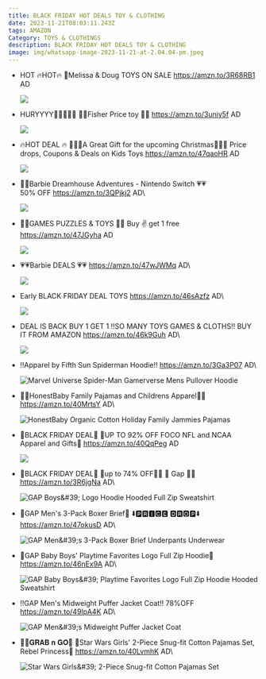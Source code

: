 ```yaml
---
title: BLACK FRIDAY HOT DEALS TOY & CLOTHING
date: 2023-11-21T08:03:11.243Z
tags: AMAZON
Category: TOYS & CLOTHINGS
description: BLACK FRIDAY HOT DEALS TOY & CLOTHING
image: img/whatsapp-image-2023-11-21-at-2.04.04-pm.jpeg
---
```

* HOT 🔥HOT🔥
  💝Melissa & Doug  TOYS ON SALE
  https://amzn.to/3R68RB1
  AD

  ![](img/whatsapp-image-2023-11-21-at-1.45.47-pm.jpeg)
* HURYYYY🏃‍♀️🏃🏃‍♀️
  👶👶Fisher Price toy 👶👶
  https://amzn.to/3uniy5f
  AD

  ![](img/whatsapp-image-2023-11-21-at-1.45.56-pm.jpeg)
* 🔥HOT  DEAL 🔥
  🎄🎁🎄A Great Gift for the upcoming Christmas🎄🎁🎄
  Price drops, Coupons & Deals on Kids Toys
  https://amzn.to/47qaoHR
  AD

  ![](img/whatsapp-image-2023-11-21-at-1.46.05-pm.jpeg)
* 💓💓Barbie Dreamhouse Adventures - Nintendo Switch 💗💗\
  50% OFF
  https://amzn.to/3QPjkj2
  AD\
  <!--StartFragment-->

  ![](https://m.media-amazon.com/images/I/81ihoZ4MVfL._SL1500_.jpg)

  <!--EndFragment-->
* 🎀🎀GAMES PUZZLES & 
  TOYS 🎀🎀
  Buy ✌️ get 1 free 
  https://amzn.to/47JGyha
  AD

  ![](img/whatsapp-image-2023-11-21-at-1.45.17-pm.jpeg)


* 💗💗Barbie DEALS 💗💗
  https://amzn.to/47wJWMq
  AD\
  <!--StartFragment-->

  ![](https://m.media-amazon.com/images/I/816+hXnxMVL._AC_SL1500_.jpg)

  <!--EndFragment-->
* Early BLACK FRIDAY DEAL
  TOYS
  https://amzn.to/46sAzfz
  AD\
  <!--StartFragment-->

  ![](https://m.media-amazon.com/images/I/81aSy413bJL._AC_SL1500_.jpg)

  <!--EndFragment-->
* DEAL IS BACK
  BUY 1 GET 1
  ‼️SO MANY TOYS GAMES & CLOTHS‼️
  BUY IT FROM AMAZON
  https://amzn.to/46k9Guh
  AD\
  <!--StartFragment-->

  ![](https://m.media-amazon.com/images/I/71BRmB9O0OL._AC_SL1500_.jpg)

  <!--EndFragment-->
* ‼️Apparel by Fifth Sun
  Spiderman Hoodie‼️
  https://amzn.to/3Ga3P07
  AD\
  <!--StartFragment-->

  ![Marvel Universe Spider-Man Gamerverse Mens Pullover Hoodie](https://m.media-amazon.com/images/I/519e+wJe5QL._AC_SX522_.jpg)

  <!--EndFragment-->
* 🎀🎀HonestBaby Family Pajamas and Childrens Apparel🎀🎀
  https://amzn.to/40MrtsY
  AD\
  <!--StartFragment-->

  ![HonestBaby Organic Cotton Holiday Family Jammies Pajamas](https://m.media-amazon.com/images/I/81uhcHx6DBL._AC_SX522_.jpg)

  <!--EndFragment-->
* 🚨BLACK FRIDAY DEAL🚨 
  🎀UP TO 92% OFF FOCO NFL and NCAA Apparel and Gifts🎀
  https://amzn.to/40QqPeg
  AD

  ![](img/whatsapp-image-2023-11-21-at-1.44.11-pm.jpeg)
* 🚨BLACK FRIDAY DEAL🚨 
  👕up to 74% OFF🏃‍♀️ 👕
  Gap 👕👕
  https://amzn.to/3R6jgNa
  AD\
  <!--StartFragment-->

  ![GAP Boys\&#39; Logo Hoodie Hooded Full Zip Sweatshirt](https://m.media-amazon.com/images/I/71BPgUkR2JL._AC_SY500_.jpg)

  <!--EndFragment-->
* 💙GAP Men's 3-Pack Boxer Brief💙
  ⬇️🅿🆁🅸🅲🅴 🅳🆁🅾🅿⬇️ 
  https://amzn.to/47okusD
  AD\
  <!--StartFragment-->

  ![GAP Men\&#39;s 3-Pack Boxer Brief Underpants Underwear](https://m.media-amazon.com/images/I/61wLiqmlTwL._AC_SY741_.jpg)

  <!--EndFragment-->
* 🎀GAP Baby Boys' Playtime Favorites Logo Full Zip Hoodie🎀
  https://amzn.to/46nEx9A
  AD\
  <!--StartFragment-->

  ![GAP Baby Boys\&#39; Playtime Favorites Logo Full Zip Hoodie Hooded Sweatshirt](https://m.media-amazon.com/images/I/81vESo7l2qL._AC_SY500_.jpg)

  <!--EndFragment-->
* ‼️GAP Men's Midweight Puffer Jacket Coat‼️
  78%OFF
  https://amzn.to/49IpA4K
  AD\
  <!--StartFragment-->

  ![GAP Men\&#39;s Midweight Puffer Jacket Coat](https://m.media-amazon.com/images/I/81Qr0REjhBL._AC_SY500_.jpg)

  <!--EndFragment-->
* 🏃‍♀️𝐆𝐑𝐀𝐁 𝐧 𝐆𝐎🏃
  💜Star Wars Girls' 2-Piece Snug-fit Cotton Pajamas Set, Rebel Princess💜
  https://amzn.to/40LvmhK
  AD\
  <!--StartFragment-->

  ![Star Wars Girls\&#39; 2-Piece Snug-fit Cotton Pajamas Set](https://m.media-amazon.com/images/I/61T5pDUGX3L._AC_SX522_.jpg)

  <!--EndFragment-->